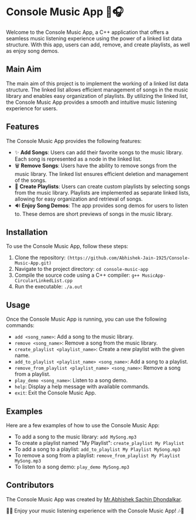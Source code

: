 # Console Music App 🎵🎧

Welcome to the Console Music App, a C++ application that offers a seamless music listening experience using the power of a linked list data structure. With this app, users can add, remove, and create playlists, as well as enjoy song demos.

## Main Aim

The main aim of this project is to implement the working of a linked list data structure. The linked list allows efficient management of songs in the music library and enables easy organization of playlists. By utilizing the linked list, the Console Music App provides a smooth and intuitive music listening experience for users.

## Features

The Console Music App provides the following features:

- ✨ **Add Songs**: Users can add their favorite songs to the music library. Each song is represented as a node in the linked list.
- 🗑️ **Remove Songs**: Users have the ability to remove songs from the music library. The linked list ensures efficient deletion and management of the songs.
- 📂 **Create Playlists**: Users can create custom playlists by selecting songs from the music library. Playlists are implemented as separate linked lists, allowing for easy organization and retrieval of songs.
- 🔊 **Enjoy Song Demos**: The app provides song demos for users to listen to. These demos are short previews of songs in the music library.

## Installation

To use the Console Music App, follow these steps:

1. Clone the repository: `(https://github.com/Abhishek-Jain-1925/Console-Music-App.git)`
2. Navigate to the project directory: `cd console-music-app`
3. Compile the source code using a C++ compiler: `g++ MusicApp-CircularLinkedList.cpp`
4. Run the executable: `./a.out`

## Usage

Once the Console Music App is running, you can use the following commands:

- `add <song_name>`: Add a song to the music library.
- `remove <song_name>`: Remove a song from the music library.
- `create_playlist <playlist_name>`: Create a new playlist with the given name.
- `add_to_playlist <playlist_name> <song_name>`: Add a song to a playlist.
- `remove_from_playlist <playlist_name> <song_name>`: Remove a song from a playlist.
- `play_demo <song_name>`: Listen to a song demo.
- `help`: Display a help message with available commands.
- `exit`: Exit the Console Music App.

## Examples

Here are a few examples of how to use the Console Music App:

- To add a song to the music library: `add MySong.mp3`
- To create a playlist named "My Playlist": `create_playlist My Playlist`
- To add a song to a playlist: `add_to_playlist My Playlist MySong.mp3`
- To remove a song from a playlist: `remove_from_playlist My Playlist MySong.mp3`
- To listen to a song demo: `play_demo MySong.mp3`

## Contributors

The Console Music App was created by [Mr.Abhishek Sachin Dhondalkar](https://github.com/Abhishek-Jain-1925).

🎵🎶 Enjoy your music listening experience with the Console Music App! 🎶🎵
